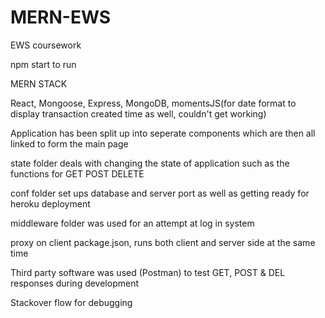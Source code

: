 # MERN-EWS
EWS coursework

npm start to run

MERN STACK

React, Mongoose, Express, MongoDB, momentsJS(for date format to display transaction created time as well, couldn't get working)

Application has been split up into seperate components which are then all linked to form the main page

state folder deals with changing the state of application such as the functions for GET POST DELETE

conf folder set ups database and server port as well as getting ready for heroku deployment

middleware folder was used for an attempt at log in system

proxy on client package.json, runs both client and server side at the same time

Third party software was used (Postman) to test GET, POST & DEL responses during development

Stackover flow for debugging
